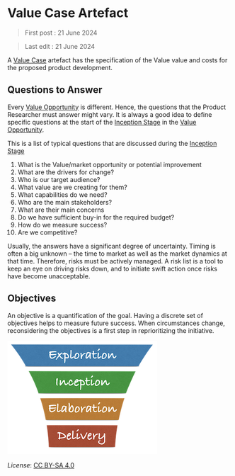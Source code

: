 # Value Case Artefact

> First post : 21 June 2024

> Last edit : 21 June 2024

A [Value Case](/Artefacts/val-case.md) artefact has the specification of the Value value and costs for the proposed product development.

## Questions to Answer
Every [Value Opportunity][oppo] is different. Hence, the questions that the Product Researcher must answer might vary. It is always a good idea to define specific questions at the start of the [Inception Stage][inception] in the [Value Opportunity][oppo].

This is a list of typical questions that are discussed during the [Inception Stage][inception]
1. What is the Value/market opportunity or potential improvement
2. What are the drivers for change?
3. Who is our target audience?
4. What value are we creating for them?
5. What capabilities do we need?
6. Who are the main stakeholders?
7. What are their main concerns
8. Do we have sufficient buy-in for the required budget?
9. How do we measure success?
10. Are we competitive?

Usually, the answers have a significant degree of uncertainty. Timing is often a big unknown – the time to market as well as the market dynamics at that time. Therefore, risks must be actively managed. A risk list is a tool to keep an eye on driving risks down, and to initiate swift action once risks have become unacceptable.

## Objectives
An objective is a quantification of the goal. Having a discrete set of objectives helps to measure future success. When circumstances change, reconsidering the objectives is a first step in reprioritizing the initiative.

[<img src="/images/leanupLogo s.png" alt="drawing" class="center" width="338"/>](/Artefacts/overview.md)

*License*: [CC BY-SA 4.0](https://creativecommons.org/licenses/by-sa/4.0/deed.en)

[oppo]: /Artefacts/val-oppo.md
[inception]: /Stages/inception.md